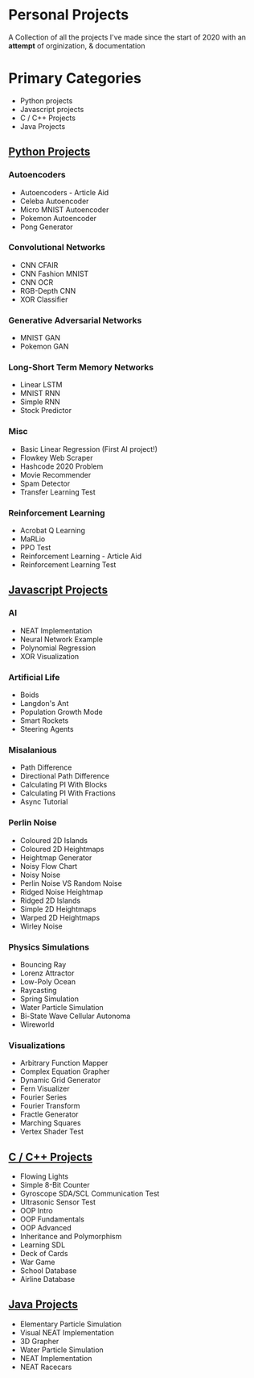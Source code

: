 # Personal Projects
 A Collection of all the projects I've made since the start of 2020 with an **attempt** of orginization, & documentation

# Primary Categories
- Python projects
- Javascript projects
- C / C++ Projects
- Java Projects

## [Python Projects](_Docs/Python.md)
### Autoencoders
- Autoencoders - Article Aid
- Celeba Autoencoder
- Micro MNIST Autoencoder
- Pokemon Autoencoder
- Pong Generator
### Convolutional Networks
- CNN CFAIR
- CNN Fashion MNIST
- CNN OCR
- RGB-Depth CNN
- XOR Classifier
### Generative Adversarial Networks
- MNIST GAN
- Pokemon GAN
### Long-Short Term Memory Networks
- Linear LSTM
- MNIST RNN
- Simple RNN
- Stock Predictor
### Misc
- Basic Linear Regression (First AI project!)
- Flowkey Web Scraper
- Hashcode 2020 Problem
- Movie Recommender
- Spam Detector
- Transfer Learning Test
### Reinforcement Learning
- Acrobat Q Learning
- MaRLio
- PPO Test
- Reinforcement Learning - Article Aid
- Reinforcement Learning Test

## [Javascript Projects](_Docs/Javascript.md)
### AI
- NEAT Implementation
- Neural Network Example
- Polynomial Regression
- XOR Visualization
### Artificial Life
- Boids
- Langdon's Ant
- Population Growth Mode
- Smart Rockets
- Steering Agents
### Misalanious
- Path Difference
- Directional Path Difference
- Calculating PI With Blocks
- Calculating PI With Fractions
- Async Tutorial
### Perlin Noise
- Coloured 2D Islands
- Coloured 2D Heightmaps
- Heightmap Generator
- Noisy Flow Chart
- Noisy Noise
- Perlin Noise VS Random Noise
- Ridged Noise Heightmap
- Ridged 2D Islands
- Simple 2D Heightmaps
- Warped 2D Heightmaps
- Wirley Noise
### Physics Simulations
- Bouncing Ray
- Lorenz Attractor
- Low-Poly Ocean
- Raycasting
- Spring Simulation
- Water Particle Simulation
- Bi-State Wave Cellular Autonoma
- Wireworld
### Visualizations
- Arbitrary Function Mapper
- Complex Equation Grapher
- Dynamic Grid Generator
- Fern Visualizer
- Fourier Series
- Fourier Transform
- Fractle Generator
- Marching Squares
- Vertex Shader Test

## [C / C++ Projects](_Docs/C_C++.md)
- Flowing Lights
- Simple 8-Bit Counter
- Gyroscope SDA/SCL Communication Test
- Ultrasonic Sensor Test
- OOP Intro
- OOP Fundamentals
- OOP Advanced
- Inheritance and Polymorphism
- Learning SDL
- Deck of Cards
- War Game
- School Database
- Airline Database

## [Java Projects](_Docs/Java.md)
- Elementary Particle Simulation
- Visual NEAT Implementation
- 3D Grapher
- Water Particle Simulation
- NEAT Implementation
- NEAT Racecars

